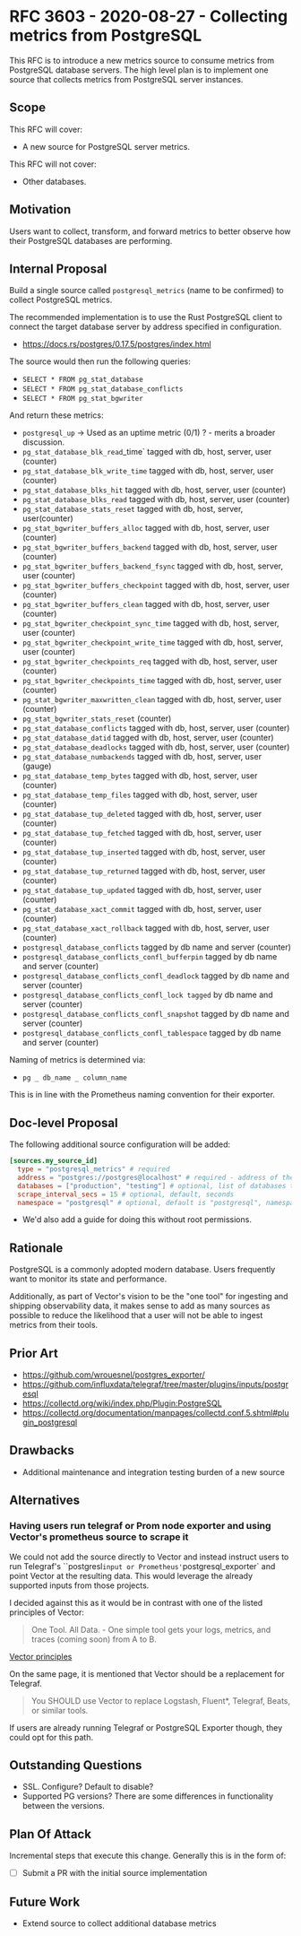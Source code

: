 # RFC 3603 - 2020-08-27 - Collecting metrics from PostgreSQL

This RFC is to introduce a new metrics source to consume metrics from PostgreSQL database servers. The high level plan is to implement one source that collects metrics from PostgreSQL server instances.

## Scope

This RFC will cover:

- A new source for PostgreSQL server metrics.

This RFC will not cover:

- Other databases.

## Motivation

Users want to collect, transform, and forward metrics to better observe how their PostgreSQL databases are performing.

## Internal Proposal

Build a single source called `postgresql_metrics` (name to be confirmed) to collect PostgreSQL metrics.

The recommended implementation is to use the Rust PostgreSQL client to connect the target database server by address specified in configuration.

- https://docs.rs/postgres/0.17.5/postgres/index.html

The source would then run the following queries:

- `SELECT * FROM pg_stat_database`
- `SELECT * FROM pg_stat_database_conflicts`
- `SELECT * FROM pg_stat_bgwriter`

And return these metrics:

- `postgresql_up` -> Used as an uptime metric (0/1) ? - merits a broader discussion.
- `pg_stat_database_blk_read`_time` tagged with db, host, server, user (counter)
- `pg_stat_database_blk_write_time` tagged with db, host, server, user (counter)
- `pg_stat_database_blks_hit` tagged with db, host, server, user (counter)
- `pg_stat_database_blks_read` tagged with db, host, server, user (counter)
- `pg_stat_database_stats_reset` tagged with db, host, server, user(counter)
- `pg_stat_bgwriter_buffers_alloc` tagged with db, host, server, user (counter)
- `pg_stat_bgwriter_buffers_backend` tagged with db, host, server, user (counter)
- `pg_stat_bgwriter_buffers_backend_fsync` tagged with db, host, server, user (counter)
- `pg_stat_bgwriter_buffers_checkpoint` tagged with db, host, server, user (counter)
- `pg_stat_bgwriter_buffers_clean` tagged with db, host, server, user (counter)
- `pg_stat_bgwriter_checkpoint_sync_time` tagged with db, host, server, user (counter)
- `pg_stat_bgwriter_checkpoint_write_time` tagged with db, host, server, user (counter)
- `pg_stat_bgwriter_checkpoints_req` tagged with db, host, server, user (counter)
- `pg_stat_bgwriter_checkpoints_time` tagged with db, host, server, user (counter)
- `pg_stat_bgwriter_maxwritten_clean` tagged with db, host, server, user (counter)
- `pg_stat_bgwriter_stats_reset` (counter)
- `pg_stat_database_conflicts` tagged with db, host, server, user (counter)
- `pg_stat_database_datid` tagged with db, host, server, user (counter)
- `pg_stat_database_deadlocks` tagged with db, host, server, user (counter)
- `pg_stat_database_numbackends` tagged with db, host, server, user (gauge)
- `pg_stat_database_temp_bytes` tagged with db, host, server, user (counter)
- `pg_stat_database_temp_files` tagged with db, host, server, user (counter)
- `pg_stat_database_tup_deleted` tagged with db, host, server, user (counter)
- `pg_stat_database_tup_fetched` tagged with db, host, server, user (counter)
- `pg_stat_database_tup_inserted` tagged with db, host, server, user (counter)
- `pg_stat_database_tup_returned` tagged with db, host, server, user (counter)
- `pg_stat_database_tup_updated` tagged with db, host, server, user (counter)
- `pg_stat_database_xact_commit` tagged with db, host, server, user (counter)
- `pg_stat_database_xact_rollback` tagged with db, host, server, user (counter)
- `postgresql_database_conflicts` tagged by db name and server (counter)
- `postgresql_database_conflicts_confl_bufferpin` tagged by db name and server (counter)
- `postgresql_database_conflicts_confl_deadlock` tagged by db name and server (counter)
- `postgresql_database_conflicts_confl_lock tagged` by db name and server (counter)
- `postgresql_database_conflicts_confl_snapshot` tagged by db name and server (counter)
- `postgresql_database_conflicts_confl_tablespace` tagged by db name and server (counter)

Naming of metrics is determined via:

- `pg _ db_name _ column_name`

This is in line with the Prometheus naming convention for their exporter.

## Doc-level Proposal

The following additional source configuration will be added:

```toml
[sources.my_source_id]
  type = "postgresql_metrics" # required
  address = "postgres://postgres@localhost" # required - address of the PG server.
  databases = ["production", "testing"] # optional, list of databases to query. Defaults to all if not specified.
  scrape_interval_secs = 15 # optional, default, seconds
  namespace = "postgresql" # optional, default is "postgresql", namespace to put metrics under
```

- We'd also add a guide for doing this without root permissions.

## Rationale

PostgreSQL is a commonly adopted modern database. Users frequently want to monitor its state and performance.

Additionally, as part of Vector's vision to be the "one tool" for ingesting and shipping observability data, it makes sense to add as many sources as possible to reduce the likelihood that a user will not be able to ingest metrics from their tools.

## Prior Art

- https://github.com/wrouesnel/postgres_exporter/
- https://github.com/influxdata/telegraf/tree/master/plugins/inputs/postgresql
- https://collectd.org/wiki/index.php/Plugin:PostgreSQL
- https://collectd.org/documentation/manpages/collectd.conf.5.shtml#plugin_postgresql

## Drawbacks

- Additional maintenance and integration testing burden of a new source

## Alternatives

### Having users run telegraf or Prom node exporter and using Vector's prometheus source to scrape it

We could not add the source directly to Vector and instead instruct users to run Telegraf's ``postgresl` input or Prometheus' `postgresql_exporter` and point Vector at the resulting data. This would leverage the already supported inputs from those projects.

I decided against this as it would be in contrast with one of the listed
principles of Vector:

> One Tool. All Data. - One simple tool gets your logs, metrics, and traces
> (coming soon) from A to B.

[Vector
principles](https://vector.dev/docs/about/what-is-vector/#who-should-use-vector)

On the same page, it is mentioned that Vector should be a replacement for
Telegraf.

> You SHOULD use Vector to replace Logstash, Fluent*, Telegraf, Beats, or
> similar tools.

If users are already running Telegraf or PostgreSQL Exporter though, they could opt for this path.

## Outstanding Questions

- SSL. Configure? Default to disable?
- Supported PG versions? There are some differences in functionality between the versions.

## Plan Of Attack

Incremental steps that execute this change. Generally this is in the form of:

- [ ] Submit a PR with the initial source implementation

## Future Work

- Extend source to collect additional database metrics

